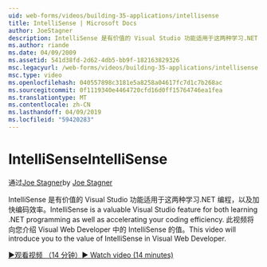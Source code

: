 ```yaml
---
uid: web-forms/videos/building-35-applications/intellisense
title: IntelliSense | Microsoft Docs
author: JoeStagner
description: IntelliSense 是有价值的 Visual Studio 功能适用于这两种学习.NET 编程，以及加快编码效率。 此视频将介绍...
ms.author: riande
ms.date: 04/09/2009
ms.assetid: 541d38fd-2d62-4db5-bb9f-182163829326
msc.legacyurl: /web-forms/videos/building-35-applications/intellisense
msc.type: video
ms.openlocfilehash: 040557898c3181e5a8258a04617fc7d1c7b268ac
ms.sourcegitcommit: 0f1119340e4464720cfd16d0ff15764746ea1fea
ms.translationtype: MT
ms.contentlocale: zh-CN
ms.lasthandoff: 04/09/2019
ms.locfileid: "59420283"
---
```

# <a name="intellisense"></a><span data-ttu-id="8c09a-104">IntelliSense</span><span class="sxs-lookup"><span data-stu-id="8c09a-104">IntelliSense</span></span>

<span data-ttu-id="8c09a-105">通过[Joe Stagner](https://github.com/JoeStagner)</span><span class="sxs-lookup"><span data-stu-id="8c09a-105">by [Joe Stagner](https://github.com/JoeStagner)</span></span>

<span data-ttu-id="8c09a-106">IntelliSense 是有价值的 Visual Studio 功能适用于这两种学习.NET 编程，以及加快编码效率。</span><span class="sxs-lookup"><span data-stu-id="8c09a-106">IntelliSense is a valuable Visual Studio feature for both learning .NET programming as well as accelerating your coding efficiency.</span></span> <span data-ttu-id="8c09a-107">此视频将向您介绍 Visual Web Developer 中的 IntelliSense 的值。</span><span class="sxs-lookup"><span data-stu-id="8c09a-107">This video will introduce you to the value of IntelliSense in Visual Web Developer.</span></span>

[<span data-ttu-id="8c09a-108">&#9654;观看视频 （14 分钟）</span><span class="sxs-lookup"><span data-stu-id="8c09a-108">&#9654; Watch video (14 minutes)</span></span>](https://channel9.msdn.com/Blogs/ASP-NET-Site-Videos/intellisense)
